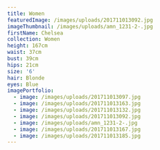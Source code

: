 ```yaml
---
title: Women
featuredImage: /images/uploads/201711013092.jpg
imageThumbnail: /images/uploads/amn_1231-2-.jpg
firstName: Chelsea
collection: Women
height: 167cm
waist: 37cm
bust: 39cm
hips: 21cm
size: '6'
hair: Blonde
eyes: Blue
imagePortfolio:
  - image: /images/uploads/201711013097.jpg
  - image: /images/uploads/201711013163.jpg
  - image: /images/uploads/201711013132.jpg
  - image: /images/uploads/201711013092.jpg
  - image: /images/uploads/amn_1231-2-.jpg
  - image: /images/uploads/201711013167.jpg
  - image: /images/uploads/201711013185.jpg
---
```


